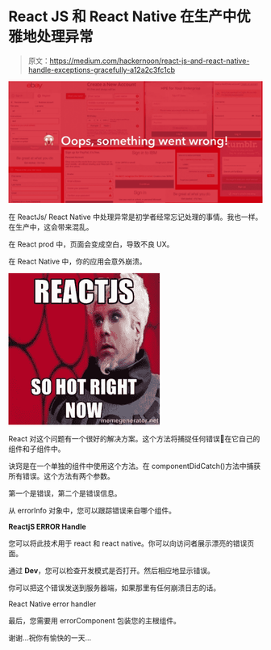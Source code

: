 # React JS 和 React Native 在生产中优雅地处理异常

> 原文：<https://medium.com/hackernoon/react-js-and-react-native-handle-exceptions-gracefully-a12a2c3fc1cb>

![](img/244c22d6e38882a4a5cfdf67572b3da5.png)

在 ReactJs/ React Native 中处理异常是初学者经常忘记处理的事情。我也一样。在生产中，这会带来混乱。

在 React prod 中，页面会变成空白，导致不良 UX。

在 React Native 中，你的应用会意外崩溃。

![](img/28dee5f761b84fb487b7272ebeb18d3b.png)

React 对这个问题有一个很好的解决方案。这个方法将捕捉任何错误😤在它自己的组件和子组件中。

诀窍是在一个单独的组件中使用这个方法。在 componentDidCatch()方法中捕获所有错误。这个方法有两个参数。

第一个是错误，第二个是错误信息。

从 errorInfo 对象中，您可以跟踪错误来自哪个组件。

**ReactjS ERROR Handle**

您可以将此技术用于 react 和 react native。你可以向访问者展示漂亮的错误页面。

通过 __Dev__，您可以检查开发模式是否打开。然后相应地显示错误。

你可以把这个错误发送到服务器端，如果那里有任何崩溃日志的话。

React Native error handler

最后，您需要用 errorComponent 包装您的主根组件。

谢谢…祝你有愉快的一天…
